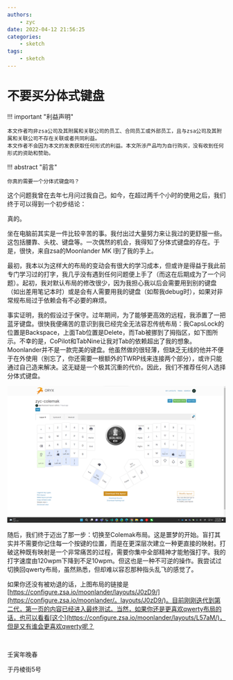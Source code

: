 ```yaml
---
authors:
    - zyc
date: 2022-04-12 21:56:25
categories:
    - sketch
tags:
    - sketch
---
```


# 不要买分体式键盘

!!! important "利益声明"

    本文作者均非zsa公司及其附属和关联公司的员工、合同员工或外部员工，且与zsa公司及其附属和关联公司不存在关联或者共同利益。
    本文作者不会因为本文的发表获取任何形式的利益。本文所涉产品均为自行购买，没有收到任何形式的资助和赞助。

!!! abstract "前言"

    你真的需要一个分体式键盘吗？

这个问题我曾在去年七月问过我自己。如今，在超过两千个小时的使用之后，我们终于可以得到一个初步结论：

真的。

坐在电脑前其实是一件比较辛苦的事。我付出过大量努力来让我过的更舒服一些。这包括腰靠、头枕、键盘等。一次偶然的机会，我得知了分体式键盘的存在。于是，很快，来自zsa的Moonlander MK I到了我的手上。

最初，我本以为这样大的布局的变动会有很大的学习成本，但或许是得益于我此前专门学习过的打字，我几乎没有遇到任何问题便上手了（而这在后期成为了一个问题）。起初，我对默认布局的修改很少，因为我担心我以后会需要用到别的键盘（如出差用笔记本时）或是会有人需要用我的键盘（如帮我debug时），如果对非常规布局过于依赖会有不必要的麻烦。

事实证明，我的假设过于保守。过年期间，为了能够更高效的远程，我添置了一把蓝牙键盘。很快我便痛苦的意识到我已经完全无法容忍传统布局：我CapsLock的位置是Backspace，上面Tab位置是Delete，而Tab被挪到了拇指区，如下图所示。不幸的是，CoPilot和TabNine让我对Tab的依赖超出了我的想象。Moonlander并不是一款完美的键盘。他虽然做的很轻薄，但缺乏无线的他并不便于在外使用（别忘了，你还需要一根额外的TWRP线来连接两个部分），或许只能通过自己造来解决。这无疑是一个极其沉重的代价。因此，我们不推荐任何人选择分体式键盘。

[![zyc-colemak布局](split_keyboard/layout.png)](https://configure.zsa.io/moonlander/layouts/J0zD9/)

随后，我们终于迈出了那一步：切换至Colemak布局。这是噩梦的开始。盲打其实并不需要你记住每一个按键的位置，而是在更深层次建立一种更直接的映射。打破这种既有映射是一个非常痛苦的过程，需要你集中全部精神才能勉强打字。我的打字速度由120wpm下降到不足10wpm。但这也是一种不可逆的操作。我尝试过切换回qwerty布局，虽然熟悉，但却难以容忍那种指头乱飞的感觉了。

如果你还没有被劝退的话，上图布局的链接是[https://configure.zsa.io/moonlander/layouts/J0zD9/](https://configure.zsa.io/moonlander/。layouts/J0zD9/)。目前刚刚迭代到第二代，第一页的内容已经进入最终测试。当然，如果你还是更喜欢qwerty布局的话，也可以看看[这个](https://configure.zsa.io/moonlander/layouts/L57aM/)，但是又有谁会更喜欢qwerty呢？

&nbsp;

壬寅年晚春

于丹棱街5号

